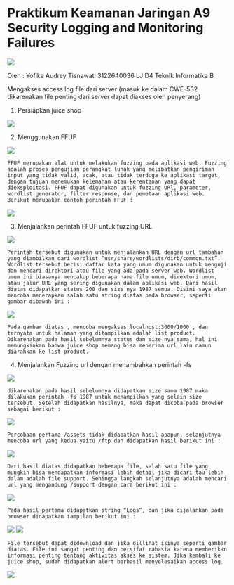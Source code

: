 <h1>Praktikum Keamanan Jaringan 
A9 Security Logging and Monitoring Failures</h1>

<img src="img/logo_pens.png">

Oleh :
Yofika Audrey Tisnawati
3122640036
LJ D4 Teknik Informatika B



Mengakses access log file dari server (masuk ke dalam CWE-532 dikarenakan file penting dari server dapat diakses oleh penyerang)

1. Persiapkan juice shop

<img src="img/1.png">

2. Menggunakan FFUF

<img src="img/2-1.png">


    FFUF merupakan alat untuk melakukan fuzzing pada aplikasi web. Fuzzing adalah proses pengujian perangkat lunak yang melibatkan pengiriman input yang tidak valid, acak, atau tidak terduga ke aplikasi target, dengan tujuan menemukan kelemahan atau kerentanan yang dapat dieksploitasi. FFUF dapat digunakan untuk fuzzing URl, parameter, wordlist generator, filter response, dan pemetaan aplikasi web. Berikut merupakan contoh perintah FFUF :

<img src="img/2-2.png">

3. Menjalankan perintah FFUF untuk fuzzing URL


<img src="img/3-1.png">

    Perintah tersebut digunakan untuk menjalankan URL dengan url tambahan yang diambilkan dari wordlist “usr/share/wordlists/dirb/common.txt”. Wordlist tersebut berisi daftar kata yang umum digunakan untuk menguji dan mencari direktori atau file yang ada pada server web. Wordlist umum ini biasanya mencakup beberapa nama file umum, direktori umum, atau jalur URL yang sering digunakan dalam aplikasi web. Dari hasil diatas didapatkan status 200 dan size nya 1987 semua. Disini saya akan mencoba menerapkan salah satu string diatas pada browser, seperti gambar dibawah ini :


<img src="img/3-2.png">

    Pada gambar diatas , mencoba mengakses localhost:3000/1000 , dan ternyata untuk halaman yang ditampilkan adalah list product. Dikarenakan pada hasil sebelumnya status dan size nya sama, hal ini memungkinkan bahwa juice shop memang bisa menerima url lain namun diarahkan ke list product.

4. Menjalankan Fuzzing url dengan menambahkan perintah -fs


<img src="img/4-1.png">

    dikarenakan pada hasil sebelumnya didapatkan size sama 1987 maka dilakukan perintah -fs 1987 untuk menampilkan yang selain size tersebut. Setelah didapatkan hasilnya, maka dapat dicoba pada browser sebagai berikut :

<img src="img/4-2.png">

    Percobaan pertama /assets tidak didapatkan hasil apapun, selanjutnya mencoba url yang kedua yaitu /ftp dan didapatkan hasil berikut ini :

<img src="img/4-3.png">

    Dari hasil diatas didapatkan beberapa file, salah satu file yang mungkin bisa mendapatkan informasi lebih detail jika dicari tau lebih dalam adalah file support. Sehingga langkah selanjutnya adalah mencari url yang mengandung /support dengan cara berikut ini :

<img src="img/4-4.png">

    Pada hasil pertama didapatkan string “Logs”, dan jika dijalankan pada browser didapatkan tampilan berikut ini :


<img src="img/4-5.png">
<img src="img/4-6.png">

    File tersebut dapat didownload dan jika dillihat isinya seperti gambar diatas. File ini sangat penting dan bersifat rahasia karena memberikan informasi penting tentang aktivitas akses ke sistem. Jika kembali ke juice shop, sudah didapatkan alert berhasil menyelesaikan access log.


<img src="img/4-7.png">
